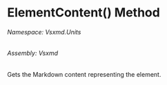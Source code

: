 <a name='M-Vsxmd-Units-BaseUnit-ElementContent-Vsxmd-Units-MemberName-'></a>
# ElementContent() Method

###### Namespace:  Vsxmd.Units

###### Assembly:  Vsxmd

Gets the Markdown content representing the element.
